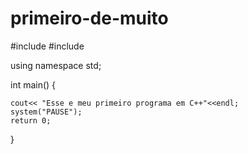 primeiro-de-muito
=================
#include <iostream>
#include <cstdlib>

using namespace std;

int main() {

	cout<< "Esse e meu primeiro programa em C++"<<endl;
	system("PAUSE");
	return 0;
}

